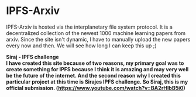 # IPFS-Arxiv
IPFS-Arxiv is hosted via the interplanetary file system protocol. It is a decentralized collection of the newest 1000 machine learning papers from arxiv. Since the site isn't dynamic, I have to manually upload the new papers every now and then. We will see how long I can keep this up ;)

<b>Siraj - IPFS challenge<b>
<br/>
I have created this site because of two reasons, my primary goal was to create something for IPFS because I think it is amazing and may very well be the future of the internet. And the second reason why I created this particular project at this time is Sirajes IPFS challenge. So Siraj, this is my official submission. (https://www.youtube.com/watch?v=BA2rHlbB5i0)
